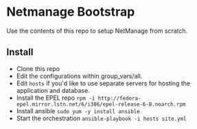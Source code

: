 # Netmanage Bootstrap

Use the contents of this repo to setup NetManage from scratch.

## Install

* Clone this repo
* Edit the configurations within group_vars/all.
* Edit `hosts` if you'd like to use separate servers for hosting the application and database.
* Install the EPEL repo `rpm -i http://fedora-epel.mirror.lstn.net/6/i386/epel-release-6-8.noarch.rpm`
* Install ansible `sudo yum -y install ansible`
* Start the orchestration `ansible-playbook -i hosts site.yml`
